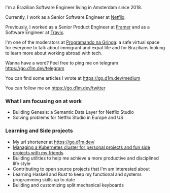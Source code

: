 I'm a Brazilian Software Engineer living in Amsterdam since 2018.

Currently, I work as a Senior Software Engineer at [Netflix](https://jobs.netflix.com/teams/).

Previously, I worked as a Senior Product Engineer at [Framer](https://framer.com) and as a Software Engineer at [Travix](https://travix.com).

I'm one of the moderators at [Programando na Gringa](https://go.d1m.dev/png): a safe virtual space for everyone to talk about immigrant and expat life and for Brazilians looking to learn more about working abroad with tech.

Wanna have a word? Feel free to ping me on telegram https://go.d1m.dev/telegram

You can find some articles I wrote at https://go.d1m.dev/medium

You can follow me on https://go.d1m.dev/twitter

### What I am focusing on at work

 - Building Genesis: a Semantic Data Layer for Netflix Studio
 - Solving problems for Netflix Studio in Europe and US

### Learning and Side projects

 - My url shortener at https://go.d1m.dev/
 - [Managing a Kubernetes cluster for personal projects and fun side projects with my friends](https://itnext.io/lessons-learned-from-managing-a-kubernetes-cluster-for-side-projects-780fbbacf36c)
 - Building utilities to help me achieve a more productive and disciplined life style
 - Contributing to open source projects that I'm am interested about
 - Learning Haskell and Rust to keep my functional and systems programming skills up to date
 - Building and customizing split mechanical keyboards 
